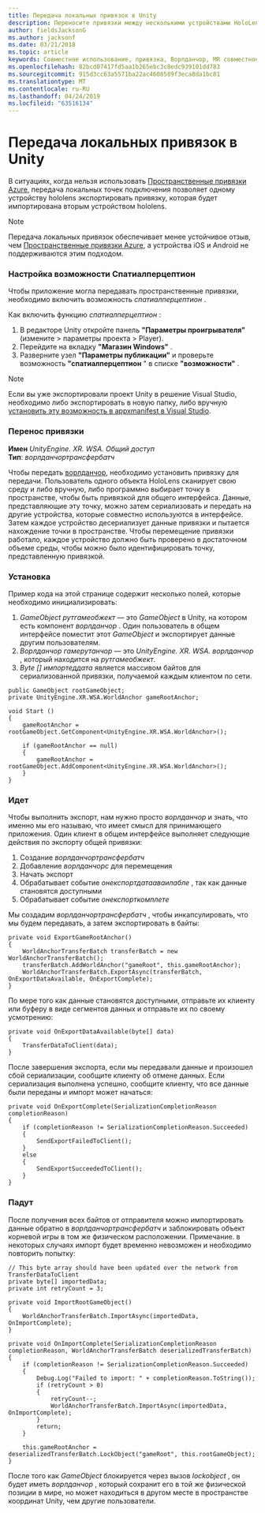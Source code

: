 ```yaml
---
title: Передача локальных привязок в Unity
description: Переносите привязки между несколькими устройствами HoloLens в приложении Unity.
author: fieldsJacksonG
ms.author: jacksonf
ms.date: 03/21/2018
ms.topic: article
keywords: Совместное использование, привязка, Ворлданчор, MR совместное использование 250, Ворлданчортрансфербатч, Спатиалперцептион, перемещение, перенос локальной привязки, экспорт привязки, импорт привязки
ms.openlocfilehash: 82bcd07417fd5aa1b265ebc3c8edc939101dd783
ms.sourcegitcommit: 915d3cc63a5571ba22ac4608589f3eca8da1bc81
ms.translationtype: MT
ms.contentlocale: ru-RU
ms.lasthandoff: 04/24/2019
ms.locfileid: "63516134"
---
```

# <a name="local-anchor-transfers-in-unity"></a>Передача локальных привязок в Unity

В ситуациях, когда нельзя использовать <a href="https://docs.microsoft.com/azure/spatial-anchors" target="_blank">Пространственные привязки Azure</a>, передача локальных точек подключения позволяет одному устройству hololens экспортировать привязку, которая будет импортирована вторым устройством hololens.

>[!NOTE]
>Передача локальных привязок обеспечивает менее устойчивое отзыв, чем <a href="https://docs.microsoft.com/azure/spatial-anchors" target="_blank">Пространственные привязки Azure</a>, а устройства iOS и Android не поддерживаются этим подходом.

### <a name="setting-the-spatialperception-capability"></a>Настройка возможности Спатиалперцептион

Чтобы приложение могла передавать пространственные привязки, необходимо включить возможность *спатиалперцептион* .

Как включить функцию *спатиалперцептион* :
1. В редакторе Unity откройте панель **"Параметры проигрывателя"** (измените > параметры проекта > Player).
2. Перейдите на вкладку **"Магазин Windows"** .
3. Разверните узел **"Параметры публикации"** и проверьте возможность **"спатиалперцептион** " в списке **"возможности"** .

>[!NOTE]
>Если вы уже экспортировали проект Unity в решение Visual Studio, необходимо либо экспортировать в новую папку, либо вручную [установить эту возможность в appxmanifest в Visual Studio](local-anchor-transfers-in-directx.md#set-up-your-app-to-use-the-spatialperception-capability).

### <a name="anchor-transfer"></a>Перенос привязки

**Имен** *UnityEngine. XR. WSA. Общий доступ*<br>
**Тип**: *ворлданчортрансфербатч*

Чтобы передать [ворлданчор](coordinate-systems-in-unity.md), необходимо установить привязку для передачи. Пользователь одного объекта HoloLens сканирует свою среду и либо вручную, либо программно выбирает точку в пространстве, чтобы быть привязкой для общего интерфейса. Данные, представляющие эту точку, можно затем сериализовать и передать на другие устройства, которые совместно используются в интерфейсе. Затем каждое устройство десериализует данные привязки и пытается нахождение точки в пространстве. Чтобы перемещение привязки работало, каждое устройство должно быть проверено в достаточном объеме среды, чтобы можно было идентифицировать точку, представленную привязкой.

### <a name="setup"></a>Установка

Пример кода на этой странице содержит несколько полей, которые необходимо инициализировать:
1. *GameObject рутгамеобжект* — это *GameObject* в Unity, на котором есть компонент *ворлданчор* . Один пользователь в общем интерфейсе поместит этот *GameObject* и экспортирует данные другим пользователям.
2. *Ворлданчор гамерутанчор* — это *UnityEngine. XR. WSA. ворлданчор* , который находится на *рутгамеобжект*.
3. *Byte [] импортеддата* является массивом байтов для сериализованной привязки, получаемой каждым клиентом по сети.

```
public GameObject rootGameObject;
private UnityEngine.XR.WSA.WorldAnchor gameRootAnchor;

void Start ()
{
    gameRootAnchor = rootGameObject.GetComponent<UnityEngine.XR.WSA.WorldAnchor>();

    if (gameRootAnchor == null)
    {
        gameRootAnchor = rootGameObject.AddComponent<UnityEngine.XR.WSA.WorldAnchor>();
    }
}
```

### <a name="exporting"></a>Идет

Чтобы выполнить экспорт, нам нужно просто *ворлданчор* и знать, что именно мы его называю, что имеет смысл для принимающего приложения. Один клиент в общем интерфейсе выполняет следующие действия по экспорту общей привязки:
1. Создание *ворлданчортрансфербатч*
2. Добавление *ворлданчорс* для перемещения
3. Начать экспорт
4. Обрабатывает событие *онекспортдатааваилабле* , так как данные становятся доступными
5. Обрабатывает событие *онекспорткомплете*

Мы создадим *ворлданчортрансфербатч* , чтобы инкапсулировать, что мы будем передавать, а затем экспортировать в байты:

```
private void ExportGameRootAnchor()
{
    WorldAnchorTransferBatch transferBatch = new WorldAnchorTransferBatch();
    transferBatch.AddWorldAnchor("gameRoot", this.gameRootAnchor);
    WorldAnchorTransferBatch.ExportAsync(transferBatch, OnExportDataAvailable, OnExportComplete);
}
```

По мере того как данные становятся доступными, отправьте их клиенту или буферу в виде сегментов данных и отправьте их по своему усмотрению:

```
private void OnExportDataAvailable(byte[] data)
{
    TransferDataToClient(data);
}
```

После завершения экспорта, если мы передавали данные и произошел сбой сериализации, сообщите клиенту об отмене данных. Если сериализация выполнена успешно, сообщите клиенту, что все данные были переданы и импорт может начаться:

```
private void OnExportComplete(SerializationCompletionReason completionReason)
{
    if (completionReason != SerializationCompletionReason.Succeeded)
    {
        SendExportFailedToClient();
    }
    else
    {
        SendExportSucceededToClient();
    }
}
```

### <a name="importing"></a>Падут

После получения всех байтов от отправителя можно импортировать данные обратно в *ворлданчортрансфербатч* и заблокировать объект корневой игры в том же физическом расположении. Примечание. в некоторых случаях импорт будет временно невозможен и необходимо повторить попытку:

```
// This byte array should have been updated over the network from TransferDataToClient
private byte[] importedData;
private int retryCount = 3;

private void ImportRootGameObject()
{
    WorldAnchorTransferBatch.ImportAsync(importedData, OnImportComplete);
}

private void OnImportComplete(SerializationCompletionReason completionReason, WorldAnchorTransferBatch deserializedTransferBatch)
{
    if (completionReason != SerializationCompletionReason.Succeeded)
    {
        Debug.Log("Failed to import: " + completionReason.ToString());
        if (retryCount > 0)
        {
            retryCount--;
            WorldAnchorTransferBatch.ImportAsync(importedData, OnImportComplete);
        }
        return;
    }

    this.gameRootAnchor = deserializedTransferBatch.LockObject("gameRoot", this.rootGameObject);
}
```

После того как *GameObject* блокируется через вызов *lockobject* , он будет иметь *ворлданчор* , который сохранит его в той же физической позиции в мире, но может находиться в другом месте в пространстве координат Unity, чем другие пользователи.

